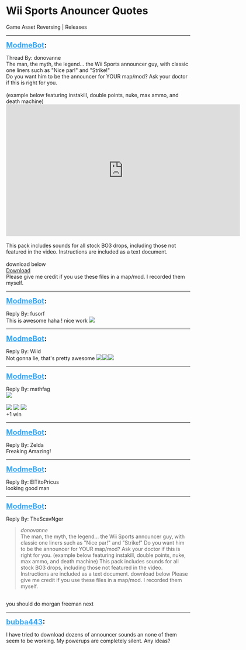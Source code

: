 # Wii Sports Anouncer Quotes
Game Asset Reversing | Releases

---
<strong style="font-size: 1.4em;"><span style="text-decoration: underline;text-decoration-color: #34a7f9;"><span style="color:#34a7f9;">ModmeBot</span></span>:</strong>

<p>Thread By: donovanne<br />The man, the myth, the legend... the Wii Sports announcer guy, with classic one liners such as &quot;Nice par!&quot; and &quot;Strike!&quot;<br />Do you want him to be the announcer for YOUR map/mod? Ask your doctor if this is right for you.<br /> <br />(example below featuring instakill, double points, nuke, max ammo, and death machine)<br /><iframe type="text/html" width="640" height="360" src="https://www.youtube.com/embed/R7MAI6hG9Aw" frameborder="0"></iframe><br /> <br />This pack includes sounds for all stock BO3 drops, including those not featured in the video. Instructions are included as a text document.<br /> <br />download below<br /><a href="https://mega.nz/#!5yBxmBLT!jB1vTp3Jri4gz1yg2xEfyqZtg7Rh7pbPftX5TISaGhg">Download</a> <br />Please give me credit if you use these files in a map/mod. I recorded them myself.</p>

---
<strong style="font-size: 1.4em;"><span style="text-decoration: underline;text-decoration-color: #34a7f9;"><span style="color:#34a7f9;">ModmeBot</span></span>:</strong>

<p>Reply By: fusorf<br />This is awesome haha ! nice work <img style="max-width: 500px;" src="http://aviacreations.com/modme/emoticons/smile.png"></p>

---
<strong style="font-size: 1.4em;"><span style="text-decoration: underline;text-decoration-color: #34a7f9;"><span style="color:#34a7f9;">ModmeBot</span></span>:</strong>

<p>Reply By: Wild<br />Not gonna lie, that&#39;s pretty awesome <img style="max-width: 500px;" src="http://modme.co/emoticons/silly.png"><img style="max-width: 500px;" src="http://modme.co/emoticons/shocked.png"><img style="max-width: 500px;" src="http://modme.co/emoticons/tongue.png"></p>

---
<strong style="font-size: 1.4em;"><span style="text-decoration: underline;text-decoration-color: #34a7f9;"><span style="color:#34a7f9;">ModmeBot</span></span>:</strong>

<p>Reply By: mathfag<br /><img style="max-width: 500px;" src="http://s2.quickmeme.com/img/50/5089895b9776a91478b9193c025bfed8fd39353c02a112047e784b9edbb0d60d.jpg"><br /> <br /><img style="max-width: 500px;" src="http://aviacreations.com/modme/emoticons/smile.png">            <img style="max-width: 500px;" src="http://aviacreations.com/modme/emoticons/smile.png">            <img style="max-width: 500px;" src="http://aviacreations.com/modme/emoticons/smile.png"><br />+1 win</p>

---
<strong style="font-size: 1.4em;"><span style="text-decoration: underline;text-decoration-color: #34a7f9;"><span style="color:#34a7f9;">ModmeBot</span></span>:</strong>

<p>Reply By: Zelda<br />Freaking Amazing!</p>

---
<strong style="font-size: 1.4em;"><span style="text-decoration: underline;text-decoration-color: #34a7f9;"><span style="color:#34a7f9;">ModmeBot</span></span>:</strong>

<p>Reply By: ElTitoPricus<br />looking good man</p>

---
<strong style="font-size: 1.4em;"><span style="text-decoration: underline;text-decoration-color: #34a7f9;"><span style="color:#34a7f9;">ModmeBot</span></span>:</strong>

<p>Reply By: TheScavNger<br /><blockquote><em>donovanne</em><br />The man, the myth, the legend... the Wii Sports announcer guy, with classic one liners such as &quot;Nice par!&quot; and &quot;Strike!&quot; Do you want him to be the announcer for YOUR map/mod? Ask your doctor if this is right for you.   (example below featuring instakill, double points, nuke, max ammo, and death machine)   This pack includes sounds for all stock BO3 drops, including those not featured in the video. Instructions are included as a text document.   download below   Please give me credit if you use these files in a map/mod. I recorded them myself.</blockquote><br /> you should do morgan freeman next</p>

---
<strong style="font-size: 1.4em;"><span style="text-decoration: underline;text-decoration-color: #34a7f9;"><span style="color:#34a7f9;">bubba443</span></span>:</strong>

<p>I have tried to download dozens of announcer sounds an none of them seem to be working. My powerups are completely silent. Any ideas?</p>
